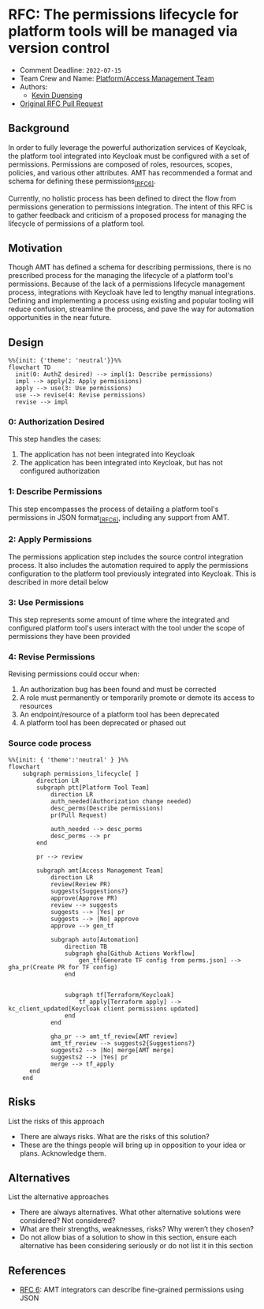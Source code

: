 # RFC: The permissions lifecycle for platform tools will be managed via version control

<!--
The title is what you want comments on. Use the active voice in a future tense.
Example:
    - The website will be built using the XZY framework
-->

* Comment Deadline: `2022-07-15`
* Team Crew and Name: [Platform/Access Management Team](https://dsva.slack.com/archives/C02GQ27HXQW)
* Authors:
  * [Kevin Duensing](https://github.com/kjduensing)
* [Original RFC Pull Request](https://github.com/department-of-veterans-affairs/va.gov-platform-architecture/pull/26)

## Background
In order to fully leverage the powerful authorization services of Keycloak, the platform tool integrated into Keycloak must be configured with a set of permissions. Permissions are composed of roles, resources, scopes, policies, and various other attributes. AMT has recommended a format and schema for defining these permissions<sub>[[RFC6]](https://vfs.atlassian.net/wiki/spaces/AMT/pages/2142011842/RFC+6+AMT+integrators+can+describe+fine-grained+permissions+using+JSON)</sub>.

Currently, no holistic process has been defined to direct the flow from permissions generation to permissions integration. The intent of this RFC is to gather feedback and criticism of a proposed process for managing the lifecycle of permissions of a platform tool.

## Motivation
Though AMT has defined a schema for describing permissions, there is no prescribed process for the managing the lifecycle of a platform tool's permissions. Because of the lack of a permissions lifecycle management process, integrations with Keycloak have led to lengthy manual integrations. Defining and implementing a process using existing and popular tooling will reduce confusion, streamline the process, and pave the way for automation opportunities in the near future. 

## Design
```mermaid
%%{init: {'theme': 'neutral'}}%%
flowchart TD
  init(0: AuthZ desired) --> impl(1: Describe permissions)
  impl --> apply(2: Apply permissions)
  apply --> use(3: Use permissions)
  use --> revise(4: Revise permissions)
  revise --> impl
```

### 0: Authorization Desired 
This step handles the cases:
1. The application has not been integrated into Keycloak
2. The application has been integrated into Keycloak, but has not configured authorization

### 1: Describe Permissions
This step encompasses the process of detailing a platform tool's permissions in JSON format<sub>[[RFC6]](https://vfs.atlassian.net/wiki/spaces/AMT/pages/2142011842/RFC+6+AMT+integrators+can+describe+fine-grained+permissions+using+JSON)</sub>, including any support from AMT.

### 2: Apply Permissions
The permissions application step includes the source control integration process. It also includes the automation required to apply the permissions configuration to the platform tool previously integrated into Keycloak. This is described in more detail below

### 3: Use Permissions
This step represents some amount of time where the integrated and configured platform tool's users interact with the tool under the scope of permissions they have been provided

### 4: Revise Permissions
Revising permissions could occur when:
1. An authorization bug has been found and must be corrected
2. A role must permanently or temporarily promote or demote its access to resources
3. An endpoint/resource of a platform tool has been deprecated
4. A platform tool has been deprecated or phased out
   
### Source code process
```mermaid
%%{init: { 'theme':'neutral' } }%%
flowchart
    subgraph permissions_lifecycle[ ]
        direction LR
        subgraph ptt[Platform Tool Team]
            direction LR
            auth_needed(Authorization change needed)
            desc_perms(Describe permissions)
            pr(Pull Request)

            auth_needed --> desc_perms
            desc_perms --> pr
        end

        pr --> review
        
        subgraph amt[Access Management Team]
            direction LR
            review(Review PR)
            suggests{Suggestions?}
            approve(Approve PR)
            review --> suggests
            suggests --> |Yes| pr
            suggests --> |No| approve
            approve --> gen_tf

            subgraph auto[Automation]
                direction TB
                subgraph gha[Github Actions Workflow]
                    gen_tf[Generate TF config from perms.json] --> gha_pr(Create PR for TF config)
                end
                

                subgraph tf[Terraform/Keycloak]
                    tf_apply[Terraform apply] --> kc_client_updated[Keycloak client permissions updated]
                end
            end
           
            gha_pr --> amt_tf_review[AMT review]
            amt_tf_review --> suggests2{Suggestions?}
            suggests2 --> |No| merge[AMT merge]
            suggests2 --> |Yes| pr
            merge --> tf_apply
      end
    end
```

## Risks

List the risks of this approach

* There are always risks. What are the risks of this solution?
* These are the things people will bring up in opposition to your idea or plans. Acknowledge them.

## Alternatives

List the alternative approaches

* There are always alternatives. What other alternative solutions were considered? Not considered?
* What are their strengths, weaknesses, risks? Why weren’t they chosen?
* Do not allow bias of a solution to show in this section, ensure each alternative has been considering seriously or do not list it in this section

## References
* [RFC 6](https://github.com/department-of-veterans-affairs/va.gov-platform-arch/blob/<FULL_COMMIT_HASH>/rfc/<FILENAME>.md): AMT integrators can describe fine-grained permissions using JSON
